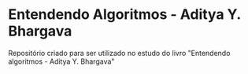 # Entendendo Algoritmos - Aditya Y. Bhargava


Repositório criado para ser utilizado no estudo do livro "Entendendo algoritmos - Aditya Y. Bhargava"

